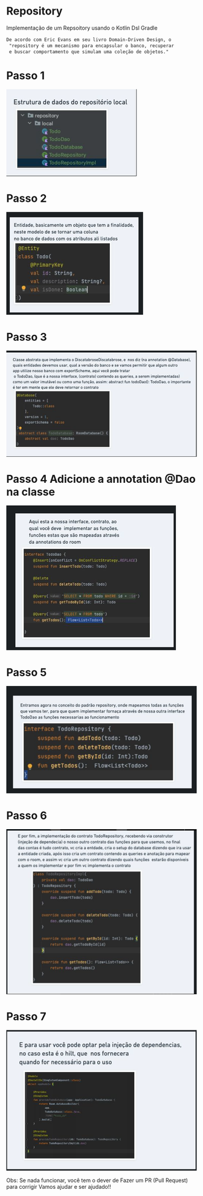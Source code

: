 # Repository

Implementação de um Repsoitory usando o
Kotlin Dsl Gradle


```
De acordo com Eric Evans em seu livro Domain-Driven Design, o
 "repository é um mecanismo para encapsular o banco, recuperar 
 e buscar comportamento que simulam uma coleção de objetos."
```

# Passo 1
![](image/1.png)
# Passo 2
![](image/2.png)
# Passo 3 
![](image/3.png)
# Passo 4 Adicione a annotation @Dao na classe
![](image/4.png)
# Passo 5
![](image/5.png)
# Passo 6
![](image/6.png)
# Passo 7
![](image/7.png)

Obs: Se nada funcionar, você tem o dever de Fazer um PR (Pull Request) para corrigir
Vamos ajudar e ser ajudado!!
